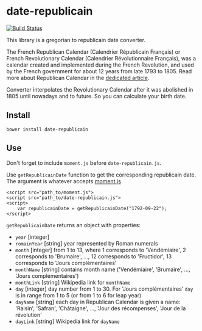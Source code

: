 # date-republicain

[![Build Status](https://travis-ci.org/vria/date-republicain.svg?branch=master)](https://travis-ci.org/vria/date-republicain)

This library is a gregorian to republicain date converter.

The French Republican Calendar (Calendrier Républicain Français) or French Revolutionary Calendar (Calendrier Révolutionnaire Français), 
was a calendar created and implemented during the French Revolution, and used by the French government for about 12 years from late 1793 to 1805. 
Read more about Republican Calendar in the [dedicated article](https://en.wikipedia.org/wiki/French_Republican_Calendar).

Converter interpolates the Revolutionary Calendar after it was abolished in 1805 until nowadays and to future. So you can calculate your birth date.

## Install

```
bower install date-republicain
```

## Use

Don't forget to include `moment.js` before `date-republicain.js`.

Use `getRepublicainDate` function to get the corresponding republicain date. The argument is whatever accepts [moment.js](http://momentjs.com/docs/)

```
<script src="path_to/moment.js">
<script src="path_to/date-republicain.js">
<script>
    var republicainDate = getRepublicainDate("1792-09-22");
</script>
```

`getRepublicainDate` returns an object with properties:
- `year` [integer]
- `romainYear` [string] year represented by Roman numerals
- `month` [integer] from 1 to 13, where 1 corresponds to 'Vendémiaire', 2 corresponds to 'Brumaire', ..., 12 corresponds to 'Fructidor', 13 corresponds to 'Jours complémentaires' 
- `monthName` [string] contains month name ('Vendémiaire', 'Brumaire', ..., 'Jours complémentaires')
- `monthLink` [string] Wikipedia link for `monthName`
- `day` [integer] day number from 1 to 30. For 'Jours complémentaires' `day` is in range from 1 to 5 (or from 1 to 6 for leap year)
- `dayName` [string] each day in Republican Calendar is given a name: 'Raisin', 'Safran', 'Châtaigne', ..., 'Jour des récompenses', 'Jour de la révolution'
- `dayLink` [string] Wikipedia link for `dayName`
